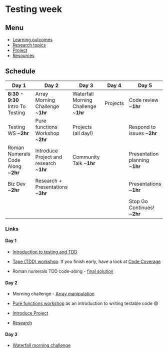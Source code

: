 # Testing week

## Menu
 - [Learning outcomes](https://github.com/foundersandcoders/master-reference/blob/master/coursebook/week-2/learning-outcomes.md)
 - [Research topics](https://github.com/foundersandcoders/master-reference/blob/master/coursebook/week-2/research-afternoon.md)
 - [Project](https://github.com/foundersandcoders/master-reference/blob/master/coursebook/week-2/project)
 - [Resources](https://github.com/foundersandcoders/master-reference/blob/master/coursebook/week-2/resources.md)

## Schedule
Day 1|Day 2|Day 3|Day 4| Day 5 
---|---|---|---|---
|**8:30 - 9:30** Intro To Testing |Array Morning Challenge ~**1hr**|Waterfall Morning Challenge ~**1hr**| Projects| Code review ~**1hr**
|Testing WS ~**2hr**|Pure functions Workshop ~**2hr**|Projects (all day!)|| Respond to issues ~**2hr**
|Roman Numerals Code Along ~**2hr**|Introduce Project and research ~**1hr**| Community Talk ~**1hr**||Presentation planning ~**1hr**
|Biz Dev ~**2hr**|Research + Presentations ~**3hr**||| Presentations ~**1hr**
|||||Stop Go Continues! ~**2hr**

### Links

#### Day 1

- [Introduction to testing and TDD](https://github.com/foundersandcoders/testing-tdd-intro)

- [Tape (TDD) workshop](https://github.com/foundersandcoders/fizzbuzz). If you finish early, have a look at [Code Coverage](https://github.com/dwyl/learn-tape#bonus-level)

- Roman numerals TDD code-along - [final solution](https://github.com/foundersandcoders/roman-numeral-tdd-codealong)

#### Day 2

- Morning challenge - [Array manipulation](https://github.com/foundersandcoders/mc-objects-and-array-methods-mashup)

- [Pure functions workshop](https://github.com/foundersandcoders/ws-pure-functions-easy-testing) as an introduction to writing testable code :smile:

- [Introduce Project](https://github.com/foundersandcoders/master-reference/blob/master/coursebook/week-2/project)

- [Research](https://github.com/foundersandcoders/master-reference/blob/master/coursebook/week-2/research-afternoon.md)

#### Day 3

- [Waterfall morning challenge](https://github.com/foundersandcoders/mc-waterfall-chaser)
